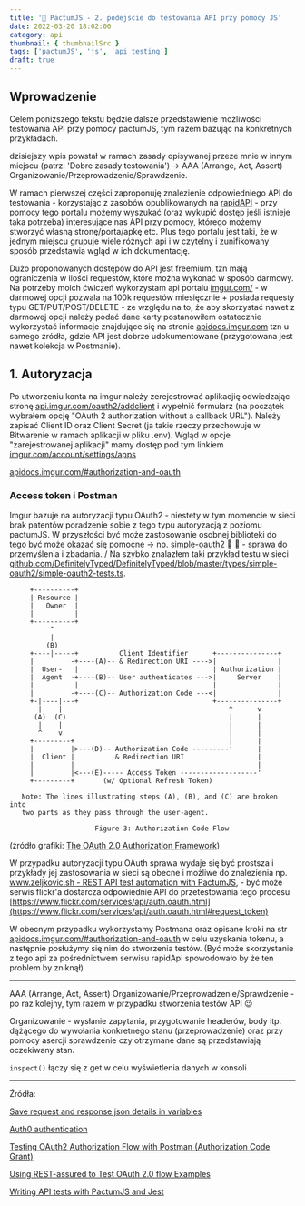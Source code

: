 ```yaml
---
title: '🤝 PactumJS - 2. podejście do testowania API przy pomocy JS'
date: 2022-03-20 18:02:00
category: api
thumbnail: { thumbnailSrc }
tags: ['pactumJS', 'js', 'api testing']
draft: true
---
```


## Wprowadzenie

Celem poniższego tekstu będzie dalsze przedstawienie możliwości testowania API przy pomocy pactumJS, tym razem bazując na konkretnych przykładach.

dzisiejszy wpis powstał w ramach zasady opisywanej przeze mnie w innym miejscu (patrz: 'Dobre zasady testowania') -> AAA (Arrange, Act, Assert) Organizowanie/Przeprowadzenie/Sprawdzenie.

W ramach pierwszej części zaproponuję znalezienie odpowiedniego API do testowania - korzystając z zasobów opublikowanych na [rapidAPI](https://rapidapi.com/) - przy pomocy tego portalu możemy wyszukać (oraz wykupić dostęp jeśli istnieje taka potrzeba) interesujące nas API przy pomocy, którego możemy stworzyć własną stronę/porta/apkę etc. Plus tego portalu jest taki, że w jednym miejscu grupuje wiele różnych api i w czytelny i zunifikowany sposób przedstawia wgląd w ich dokumentację.

Dużo proponowanych dostępów do API jest freemium, tzn mają ograniczenia w ilości requestów, które można wykonać w sposób darmowy. Na potrzeby moich ćwiczeń wykorzystam api portalu [imgur.com/](https://imgur.com/) - w darmowej opcji pozwala na 100k requestów miesięcznie + posiada requesty typu GET/PUT/POST/DELETE - ze względu na to, że aby skorzystać nawet z darmowej opcji należy podać dane karty postanowiłem ostatecznie wykorzystać informacje znajdujące się na stronie [apidocs.imgur.com](https://apidocs.imgur.com/) tzn u samego źródła, gdzie API jest dobrze udokumentowane (przygotowana jest nawet kolekcja w Postmanie).

## 1. Autoryzacja

Po utworzeniu konta na imgur należy zerejestrować aplikacjię odwiedzając stronę [api.imgur.com/oauth2/addclient](https://api.imgur.com/oauth2/addclient) i wypełnić formularz (na początek wybrałem opcję "OAuth 2 authorization without a callback URL"). Należy zapisać Client ID oraz Client Secret (ja takie rzeczy przechowuje w Bitwarenie w ramach aplikacji w pliku .env).
Wgląd w opcje "zarejestrowanej aplikacji" mamy dostęp pod tym linkiem [imgur.com/account/settings/apps](https://imgur.com/account/settings/apps)

[apidocs.imgur.com/#authorization-and-oauth](https://apidocs.imgur.com/#authorization-and-oauth)

### Access token i Postman

Imgur bazuje na autoryzacji typu OAuth2 - niestety w tym momencie w sieci brak patentów poradzenie sobie z tego typu autoryzacją z poziomu pactumJS. W przyszłości być może zastosowanie osobnej biblioteki do tego być może okazać się pomocne -> np. [simple-oauth2](https://www.npmjs.com/package/simple-oauth2)  🧐 🤔 - sprawa do przemyślenia i zbadania. / Na szybko znalazłem taki przykład testu w sieci [github.com/DefinitelyTyped/DefinitelyTyped/blob/master/types/simple-oauth2/simple-oauth2-tests.ts](https://github.com/DefinitelyTyped/DefinitelyTyped/blob/master/types/simple-oauth2/simple-oauth2-tests.ts).

```
     +----------+
     | Resource |
     |   Owner  |
     |          |
     +----------+
          ^
          |
         (B)
     +----|-----+          Client Identifier      +---------------+
     |         -+----(A)-- & Redirection URI ---->|               |
     |  User-   |                                 | Authorization |
     |  Agent  -+----(B)-- User authenticates --->|     Server    |
     |          |                                 |               |
     |         -+----(C)-- Authorization Code ---<|               |
     +-|----|---+                                 +---------------+
       |    |                                         ^      v
      (A)  (C)                                        |      |
       |    |                                         |      |
       ^    v                                         |      |
     +---------+                                      |      |
     |         |>---(D)-- Authorization Code ---------'      |
     |  Client |          & Redirection URI                  |
     |         |                                             |
     |         |<---(E)----- Access Token -------------------'
     +---------+       (w/ Optional Refresh Token)

   Note: The lines illustrating steps (A), (B), and (C) are broken into
   two parts as they pass through the user-agent.

                     Figure 3: Authorization Code Flow

```

(źródło grafiki: [The OAuth 2.0 Authorization Framework](https://datatracker.ietf.org/doc/html/rfc6749))

W przypadku autoryzacji typu OAuth sprawa wydaje się być prostsza i przykłady jej zastosowania w sieci są obecne i możliwe do znalezienia np. [www.zeljkovic.sh - REST API test automation with PactumJS](https://www.zeljkovic.sh/rest-api-test-automation-with-pactumjs/), - być może serwis flickr'a dostarcza odpowiednie API do przetestowania tego procesu [https://www.flickr.com/services/api/auth.oauth.html](https://www.flickr.com/services/api/auth.oauth.html#request_token)

W obecnym przypadku wykorzystamy Postmana oraz opisane kroki na str [apidocs.imgur.com/#authorization-and-oauth](https://apidocs.imgur.com/#authorization-and-oauth) w celu uzyskania tokenu, a następnie posłużymy się nim do stworzenia testów. (Być może skorzystanie z tego api za pośrednictwem serwisu rapidApi spowodowało by że ten problem by zniknął)

---

AAA (Arrange, Act, Assert) Organizowanie/Przeprowadzenie/Sprawdzenie - po raz kolejny, tym razem w przypadku stworzenia testów API 😉

Organizowanie - wysłanie zapytania, przygotowanie headerów, body itp. dążącego do wywołania konkretnego stanu (przeprowadzenie) oraz przy pomocy asercji sprawdzenie czy otrzymane dane są przedstawiają oczekiwany stan.


`inspect()` łączy się z get w celu wyświetlenia danych w konsoli

---

Źródła:

[Save request and response json details in variables](https://github.com/pactumjs/pactum/discussions/81)

[Auth0 authentication](https://github.com/pactumjs/pactum/issues/79)

[Testing OAuth2 Authorization Flow with Postman (Authorization Code Grant)](https://www.youtube.com/watch?v=NRU_KdUSjD4)

[Using REST-assured to Test OAuth 2.0 flow Examples](https://devqa.io/rest-assured-oauth2-workflow-examples/)

[Writing API tests with PactumJS and Jest](https://www.testingwithmarie.com/post/writing-api-tests-with-pactumjs-and-jest)

